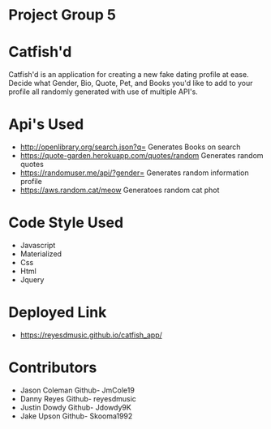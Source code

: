 # Project Group 5
# Catfish'd
Catfish'd is an application for creating a new fake dating profile at ease.  
Decide what Gender, Bio, Quote, Pet, and Books you'd like to add to your profile all randomly generated
with use of multiple API's.

# Api's Used
- http://openlibrary.org/search.json?q=
    Generates Books on search 
- https://quote-garden.herokuapp.com/quotes/random
    Generates random quotes
- https://randomuser.me/api/?gender=
    Generates random information profile
- https://aws.random.cat/meow
    Generatoes random cat phot

# Code Style Used
- Javascript
- Materialized
- Css
- Html
- Jquery

# Deployed Link
- https://reyesdmusic.github.io/catfish_app/

# Contributors
- Jason Coleman
    Github- JmCole19
- Danny Reyes
    Github- reyesdmusic
- Justin Dowdy
    Github- Jdowdy9K
- Jake Upson
    Github- Skooma1992




